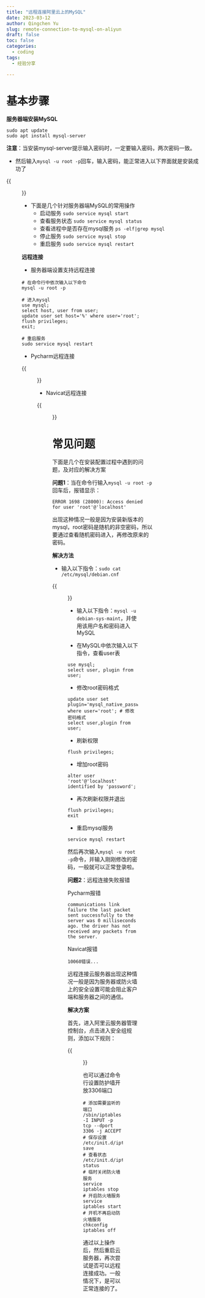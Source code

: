 ```yaml
---
title: "远程连接阿里云上的MySQL"
date: 2023-03-12
author: Qingchen Yu
slug: remote-connection-to-mysql-on-aliyun
draft: false
toc: false
categories:
  - coding
tags:
  - 经验分享

---
```


# 基本步骤

**服务器端安装MySQL**

```
sudo apt update
sudo apt install mysql-server
```

**注意**：当安装mysql-server提示输入密码时，一定要输入密码，两次密码一致。

- 然后输入`mysql -u root -p`回车，输入密码，能正常进入以下界面就是安装成功了

{{<figure src="https://zhgyqc.oss-cn-hangzhou.aliyuncs.com/2023-03-12_155044.png" width="500">}}

- 下面是几个针对服务器端MySQL的常用操作
  - 启动服务 `sudo service mysql start`
  - 查看服务状态 `sudo service mysql status`
  - 查看进程中是否存在mysql服务 `ps -elf|grep mysql`
  - 停止服务 `sudo service mysql stop`
  - 重启服务 `sudo service mysql restart`

**远程连接**

- 服务器端设置支持远程连接

```
# 在命令行中依次输入以下命令
mysql -u root -p

# 进入mysql
use mysql;
select host, user from user;
update user set host='%' where user='root';
flush privileges;
exit;

# 重启服务
sudo service mysql restart
```

- Pycharm远程连接

{{<figure src="https://zhgyqc.oss-cn-hangzhou.aliyuncs.com/2023-03-12_162728.png" width="500">}}

- Navicat远程连接

{{<figure src="https://zhgyqc.oss-cn-hangzhou.aliyuncs.com/2023-03-12_163014.png" width="500">}}

# 常见问题

下面是几个在安装配置过程中遇到的问题，及对应的解决方案

**问题1**：当在命令行输入`mysql -u root -p`回车后，报错显示：

```
ERROR 1698 (28000): Access denied for user 'root'@'localhost'
```

出现这种情况一般是因为安装新版本的mysql，root密码是随机的非空密码，所以要通过查看随机密码进入，再修改原来的密码。

**解决方法**

- 输入以下指令：`sudo cat /etc/mysql/debian.cnf`

{{<figure src="https://zhgyqc.oss-cn-hangzhou.aliyuncs.com/2023-03-12_160547.png" width="500">}}

- 输入以下指令：`mysql -u debian-sys-maint`，并使用该用户名和密码进入MySQL 

- 在MySQL中依次输入以下指令，查看user表

```
use mysql;
select user, plugin from user;
```

- 修改root密码格式

```
update user set plugin='mysql_native_password' where user='root'; # 修改密码格式
select user,plugin from user;
```

- 刷新权限

```
flush privileges;
```

- 增加root密码

```
alter user 'root'@'localhost' identified by 'password';
```

- 再次刷新权限并退出

```
flush privileges;
exit
```

- 重启mysql服务

```
service mysql restart
```

然后再次输入`mysql -u root -p`命令，并输入刚刚修改的密码，一般就可以正常登录啦。

**问题2**：远程连接失败报错

Pycharm报错

```
communications link failure the last packet sent successfully to the server was 0 milliseconds ago. the driver has not received any packets from the server.
```

Navicat报错

```
10060错误...
```

远程连接云服务器出现这种情况一般是因为服务器或防火墙上的安全设置可能会阻止客户端和服务器之间的通信。

**解决方案**

首先，进入阿里云服务器管理控制台，点击进入安全组规则，添加以下规则：

{{<figure src="https://zhgyqc.oss-cn-hangzhou.aliyuncs.com/2023-03-12_163838.png" width="800">}}

也可以通过命令行设置防护墙开放3306端口

```
# 添加需要监听的端口
/sbin/iptables -I INPUT -p tcp --dport 3306 -j ACCEPT
# 保存设置
/etc/init.d/iptables save
# 查看状态
/etc/init.d/iptables status 
# 临时关闭防火墙服务
service iptables stop
# 开启防火墙服务
service iptables start
# 开机不再启动防火墙服务
chkconfig iptables off
```

通过以上操作后，然后重启云服务器，再次尝试是否可以远程连接成功。一般情况下，是可以正常连接的了。
